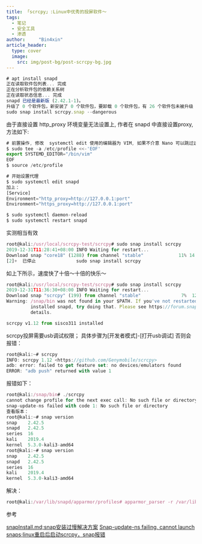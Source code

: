```yaml
---
title: 「scrcpy」:Linux中优秀的投屏软件～
tags:
  - 笔记
  - 安全工具
  - 渗透
author:     "Bin4xin"
article_header:
  type: cover
  image:
    src: img/post-bg/post-scrcpy-bg.jpg
---
```


```javascript
# apt install snapd
正在读取软件包列表... 完成
正在分析软件包的依赖关系树       
正在读取状态信息... 完成       
snapd 已经是最新版 (2.42.1-1)。
升级了 0 个软件包，新安装了 0 个软件包，要卸载 0 个软件包，有 26 个软件包未被升级
sudo snap install scrcpy.snap --dangerous
```

由于直接设置 http_proxy 环境变量无法设置上, 作者在 snapd 中直接设置proxy, 方法如下:
```javascript
# 前置操作, 修改  systemctl edit 使用的编辑器为 VIM, 如果不介意 Nano 可以跳过这一步
$ sudo tee -a /etc/profile <<-'EOF' 
export SYSTEMD_EDITOR="/bin/vim"
EOF
$ source /etc/profile

# 开始设置代理
$ sudo systemctl edit snapd
加上：
[Service]
Environment="http_proxy=http://127.0.0.1:port"
Environment="https_proxy=http://127.0.0.1:port"
```
```javascript
$ sudo systemctl daemon-reload
$ sudo systemctl restart snapd
```
实测相当有效
```javascript
root@kali:/usr/local/scrcpy-test/scrcpy# sudo snap install scrcpy
2019-12-31T11:28:41+08:00 INFO Waiting for restart...
Download snap "core18" (1288) from channel "stable"             11% 14.7kB/s 57.7m^C^C^Z
[2]+  已停止               sudo snap install scrcpy
```
如上下所示，速度快了十倍～十倍的快乐～
```javascript
root@kali:/usr/local/scrcpy-test/scrcpy# sudo snap install scrcpy
2019-12-31T11:36:30+08:00 INFO Waiting for restart...
Download snap "scrcpy" (199) from channel "stable"               7%  129kB/s 9m51s
Warning: /snap/bin was not found in your $PATH. If you've not restarted your session since you
         installed snapd, try doing that. Please see https://forum.snapcraft.io/t/9469 for more
         details.

scrcpy v1.12 from sisco311 installed
```
scrcpy投屏需要usb调试权限；
具体步骤为[开发者模式]-[打开usb调试]
否则会报错：
```javascript
root@kali:~# scrcpy
INFO: scrcpy 1.12 <https://github.com/Genymobile/scrcpy>
adb: error: failed to get feature set: no devices/emulators found
ERROR: "adb push" returned with value 1
```



报错如下：
```javascript
root@kali:/snap/bin# ./scrcpy
cannot change profile for the next exec call: No such file or directory
snap-update-ns failed with code 1: No such file or directory
查看版本：
root@kali:~# snap version
snap    2.42.5
snapd   2.42.5
series  16
kali    2019.4
kernel  5.3.0-kali3-amd64
root@kali:~# snap version
snap    2.42.5
snapd   2.42.5
series  16
kali    2019.4
kernel  5.3.0-kali3-amd64
```
解决：
```javascript
root@kali:/var/lib/snapd/apparmor/profiles# apparmor_parser -r /var/lib/snapd/apparmor/profiles/
```



参考<br>

<a href="https://kuricat.com/gist/snap-install-too-slow-zmbjy">
snapInstall.md;snap安装过慢解决方案</a>

<a href="https://forum.snapcraft.io/t/snap-update-ns-failing-cannot-launch-snaps/11956">
Snap-update-ns failing, cannot launch snaps;linux重启后启动scrcpy，snap报错</a>
